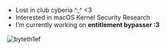 - Lost in club cyberia ^_^ <3
- Interested in macOS Kernel Security Research
- I’m currently working on **entitlement bypasser :3**



<p>&nbsp;<img align="center" src="https://github-readme-stats.vercel.app/api?username=byteth1ef&show_icons=true&locale=en" alt="byteth1ef" /></p>



